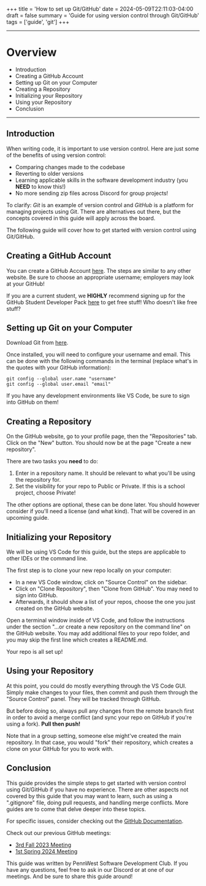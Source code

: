 +++
title = 'How to set up Git/GitHub'
date = 2024-05-09T22:11:03-04:00
draft = false
summary = 'Guide for using version control through Git/GitHub'
tags = ['guide', 'git']
+++

***

# Overview

- Introduction
- Creating a GitHub Account
- Setting up Git on your Computer
- Creating a Repository
- Initializing your Repository
- Using your Repository
- Conclusion

***

## Introduction

When writing code, it is important to use version control. Here are just some of the benefits of using version control:
* Comparing changes made to the codebase
* Reverting to older versions
* Learning applicable skills in the software development industry (you **NEED** to know this!)
* No more sending zip files across Discord for group projects!

To clarify: *Git* is an example of version control and *GitHub* is a platform for managing projects using Git. There are alternatives out there, but the concepts covered in this guide will apply across the board.

The following guide will cover how to get started with version control using Git/GitHub.

## Creating a GitHub Account

You can create a GitHub Account [here](https://github.com/signup). The steps are similar to any other website. Be sure to choose an appropriate username; employers may look at your GitHub!

If you are a current student, we **HIGHLY** recommend signing up for the GitHub Student Developer Pack [here](https://education.github.com/pack) to get free stuff! Who doesn't like free stuff?

## Setting up Git on your Computer

Download Git from [here](https://git-scm.com/).

Once installed, you will need to configure your username and email. This can be done with the following commands in the terminal (replace what's in the quotes with your GitHub information):

```
git config --global user.name "username"
git config --global user.email "email"
```

If you have any development environments like VS Code, be sure to sign into GitHub on them!

## Creating a Repository

On the GitHub website, go to your profile page, then the "Repositories" tab. Click on the "New" button. You should now be at the page "Create a new repository".

There are two tasks you **need** to do:
1. Enter in a repository name. It should be relevant to what you'll be using the repository for.
2. Set the visibility for your repo to Public or Private. If this is a school project, choose Private!

The other options are optional, these can be done later. You should however consider if you'll need a license (and what kind). That will be covered in an upcoming guide.

## Initializing your Repository

We will be using VS Code for this guide, but the steps are applicable to other IDEs or the command line.

The first step is to clone your new repo locally on your computer:
* In a new VS Code window, click on "Source Control" on the sidebar. 
* Click on "Clone Repository", then "Clone from GitHub". You may need to sign into GitHub. 
* Afterwards, it should show a list of your repos, choose the one you just created on the GitHub website.

Open a terminal window inside of VS Code, and follow the instructions under the section "…or create a new repository on the command line" on the GitHub website. You may add additional files to your repo folder, and you may skip the first line which creates a README.md.

Your repo is all set up!

## Using your Repository

At this point, you could do mostly everything through the VS Code GUI. Simply make changes to your files, then commit and push them through the "Source Control" panel. They will be tracked through GitHub.

But before doing so, always pull any changes from the remote branch first in order to avoid a merge conflict (and sync your repo on GitHub if you're using a fork). **Pull then push!**

Note that in a group setting, someone else might've created the main repository. In that case, you would "fork" their repository, which creates a clone on your GitHub for you to work with.

## Conclusion

This guide provides the simple steps to get started with version control using Git/GitHub if you have no experience. There are other aspects not covered by this guide that you may want to learn, such as using a ".gitignore" file, doing pull requests, and handling merge conflicts. More guides are to come that delve deeper into these topics.

For specific issues, consider checking out the [GitHub Documentation](https://docs.github.com/en/get-started/start-your-journey/about-github-and-git).

Check out our previous GitHub meetings:
* [3rd Fall 2023 Meeting](/posts/2023-09-07-3rd-fall-meeting-github-presentation/)
* [1st Spring 2024 Meeting](/posts/2024-01-18-first-spring-meeting/)

This guide was written by PennWest Software Development Club. If you have any questions, feel free to ask in our Discord or at one of our meetings. And be sure to share this guide around!
